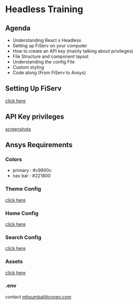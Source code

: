 # Headless Training

## Agenda
- Understanding React x Headless 
- Setting up FiServ on your computer
- How to create an API key (mainly talking about privileges)
- File Structure and component layout
- Understanding the config File
- Custom styling
- Code along (From FiServ to Ansys)



## Setting Up FiServ

[click here](https://github.com/mhsumbal-coveo/FiServ-Pre-req)

## API Key privileges

[screenshots](https://github.com/mhsumbal-coveo/Headless-Training/blob/main/API-Key_Screenshots.md) 


## Ansys Requirements

### Colors
- primary : #c9900c
- nav bar : #221800


### Theme Config

[click here](https://github.com/mhsumbal-coveo/Headless-Training/blob/main/Ansys/theme.tsx)

### Home Config

[click here](https://github.com/mhsumbal-coveo/Headless-Training/blob/main/Ansys/HomeConfig.tsx)


### Search Config

[click here](https://github.com/mhsumbal-coveo/Headless-Training/blob/main/Ansys/SearchConfig.tsx)


### Assets

[click here](https://github.com/mhsumbal-coveo/Headless-Training/tree/main/Ansys/Assets)


### .env
contact mhsumbal@coveo.com
